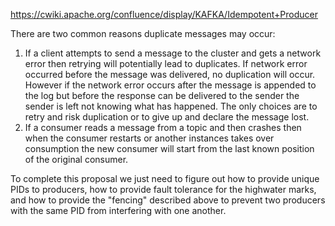 
https://cwiki.apache.org/confluence/display/KAFKA/Idempotent+Producer

There are two common reasons duplicate messages may occur:

1. If a client attempts to send a message to the cluster and gets a network error then retrying will potentially lead to duplicates. If network error occurred before the message was delivered, no duplication will occur. However if the network error occurs after the message is appended to the log but before the response can be delivered to the sender the sender is left not knowing what has happened. The only choices are to retry and risk duplication or to give up and declare the message lost.
2. If a consumer reads a message from a topic and then crashes then when the consumer restarts or another instances takes over consumption the new consumer will start from the last known position of the original consumer.

To complete this proposal we just need to figure out how to provide unique PIDs to producers, how to provide fault tolerance for the highwater marks, and how to provide the "fencing" described above to prevent two producers with the same PID from interfering with one another.
